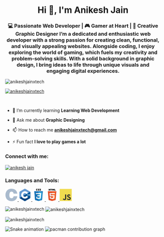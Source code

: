 <h1 align="center">Hi 👋, I'm Anikesh Jain</h1>
<h3 align="center">💻 Passionate Web Developer | 🎮 Gamer at Heart | 🎨 Creative Graphic Designer I’m a dedicated and enthusiastic web developer with a strong passion for creating clean, functional, and visually appealing websites. Alongside coding, I enjoy exploring the world of gaming, which fuels my creativity and problem-solving skills. With a solid background in graphic design, I bring ideas to life through unique visuals and engaging digital experiences.</h3>

<p align="left"> <img src="https://komarev.com/ghpvc/?username=anikeshjainxtech&label=Profile%20views&color=0e75b6&style=flat" alt="anikeshjainxtech" /> </p>

<p align="left"> <a href="https://github.com/ryo-ma/github-profile-trophy"><img src="https://github-profile-trophy.vercel.app/?username=anikeshjainxtech" alt="anikeshjainxtech" /></a> </p>

<p align="left"> <a href="https://twitter.com/" target="blank"><img src="https://img.shields.io/twitter/follow/?logo=twitter&style=for-the-badge" alt="" /></a> </p>

- 🌱 I’m currently learning **Learning Web Development**

- 💬 Ask me about **Graphic Designing**

- 📫 How to reach me **anikeshjainxtech@gmail.com**

- ⚡ Fun fact **I love to play games a lot**

<h3 align="left">Connect with me:</h3>
<p align="left">
<a href="https://linkedin.com/in/anikesh jain" target="blank"><img align="center" src="https://raw.githubusercontent.com/rahuldkjain/github-profile-readme-generator/master/src/images/icons/Social/linked-in-alt.svg" alt="anikesh jain" height="30" width="40" /></a>
</p>

<h3 align="left">Languages and Tools:</h3>
<p align="left"> <a href="https://www.cprogramming.com/" target="_blank" rel="noreferrer"> <img src="https://raw.githubusercontent.com/devicons/devicon/master/icons/c/c-original.svg" alt="c" width="40" height="40"/> </a> <a href="https://www.w3schools.com/cpp/" target="_blank" rel="noreferrer"> <img src="https://raw.githubusercontent.com/devicons/devicon/master/icons/cplusplus/cplusplus-original.svg" alt="cplusplus" width="40" height="40"/> </a> <a href="https://www.w3schools.com/css/" target="_blank" rel="noreferrer"> <img src="https://raw.githubusercontent.com/devicons/devicon/master/icons/css3/css3-original-wordmark.svg" alt="css3" width="40" height="40"/> </a> <a href="https://www.w3.org/html/" target="_blank" rel="noreferrer"> <img src="https://raw.githubusercontent.com/devicons/devicon/master/icons/html5/html5-original-wordmark.svg" alt="html5" width="40" height="40"/> </a> <a href="https://developer.mozilla.org/en-US/docs/Web/JavaScript" target="_blank" rel="noreferrer"> <img src="https://raw.githubusercontent.com/devicons/devicon/master/icons/javascript/javascript-original.svg" alt="javascript" width="40" height="40"/> </a> </p>
 
<p><img align="left" src="https://github-readme-stats.vercel.app/api/top-langs?username=anikeshjainxtech&show_icons=true&locale=en&layout=compact" alt="anikeshjainxtech" /></p>

<p>&nbsp;<img align="center" src="https://github-readme-stats.vercel.app/api?username=anikeshjainxtech&show_icons=true&locale=en" alt="anikeshjainxtech" /></p>

<p><img align="center" src="https://github-readme-streak-stats.herokuapp.com/?user=anikeshjainxtech&" alt="anikeshjainxtech" /></p>
<img src="https://raw.githubusercontent.com/anikeshjainxtech/anikeshjainxtech/output/snake.svg" alt="Snake animation" />

<picture>
  <source media="(prefers-color-scheme: dark)" srcset="https://raw.githubusercontent.com/anikeshjainxtech/anikeshjainxtech/output/pacman-contribution-graph-dark.svg">
  <source media="(prefers-color-scheme: light)" srcset="https://raw.githubusercontent.com/anikeshjainxtech/anikeshjainxtech/output/pacman-contribution-graph.svg">
  <img alt="pacman contribution graph" src="https://raw.githubusercontent.com/anikeshjainxtech/anikeshjainxtech/output/pacman-contribution-graph.svg">
</picture>
